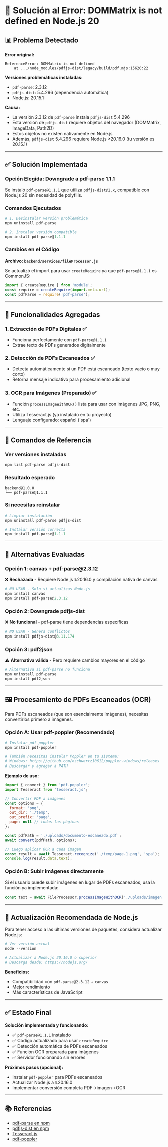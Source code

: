 # 🔧 Solución al Error: DOMMatrix is not defined en Node.js 20

## 📊 Problema Detectado

**Error original:**
```
ReferenceError: DOMMatrix is not defined
    at .../node_modules/pdfjs-dist/legacy/build/pdf.mjs:15620:22
```

**Versiones problemáticas instaladas:**
- `pdf-parse`: 2.3.12
- `pdfjs-dist`: 5.4.296 (dependencia automática)
- Node.js: 20.15.1

**Causa:** 
- La versión 2.3.12 de `pdf-parse` instala `pdfjs-dist` 5.4.296
- Esta versión de `pdfjs-dist` requiere objetos del navegador (DOMMatrix, ImageData, Path2D)
- Estos objetos no existen nativamente en Node.js
- Además, `pdfjs-dist` 5.4.296 requiere Node.js ≥20.16.0 (tu versión es 20.15.1)

---

## ✅ Solución Implementada

### Opción Elegida: Downgrade a pdf-parse 1.1.1

Se instaló `pdf-parse@1.1.1` que utiliza `pdfjs-dist@2.x`, compatible con Node.js 20 sin necesidad de polyfills.

### Comandos Ejecutados

```powershell
# 1. Desinstalar versión problemática
npm uninstall pdf-parse

# 2. Instalar versión compatible
npm install pdf-parse@1.1.1
```

### Cambios en el Código

**Archivo: `backend/services/fileProcessor.js`**

Se actualizó el import para usar `createRequire` ya que `pdf-parse@1.1.1` es CommonJS:

```javascript
import { createRequire } from 'module';
const require = createRequire(import.meta.url);
const pdfParse = require('pdf-parse');
```

---

## 🎯 Funcionalidades Agregadas

### 1. Extracción de PDFs Digitales ✅
- Funciona perfectamente con `pdf-parse@1.1.1`
- Extrae texto de PDFs generados digitalmente

### 2. Detección de PDFs Escaneados ✅
- Detecta automáticamente si un PDF está escaneado (texto vacío o muy corto)
- Retorna mensaje indicativo para procesamiento adicional

### 3. OCR para Imágenes (Preparado) ✅
- Función `processImageWithOCR()` lista para usar con imágenes JPG, PNG, etc.
- Utiliza Tesseract.js (ya instalado en tu proyecto)
- Lenguaje configurado: español ('spa')

---

## 📝 Comandos de Referencia

### Ver versiones instaladas
```powershell
npm list pdf-parse pdfjs-dist
```

### Resultado esperado
```
backend@1.0.0
└── pdf-parse@1.1.1
```

### Si necesitas reinstalar
```powershell
# Limpiar instalación
npm uninstall pdf-parse pdfjs-dist

# Instalar versión correcta
npm install pdf-parse@1.1.1
```

---

## 🔄 Alternativas Evaluadas

### Opción 1: canvas + pdf-parse@2.3.12
❌ **Rechazada** - Requiere Node.js ≥20.16.0 y compilación nativa de canvas

```powershell
# NO USAR - Solo si actualizas Node.js
npm install canvas
npm install pdf-parse@2.3.12
```

### Opción 2: Downgrade pdfjs-dist
❌ **No funcional** - pdf-parse tiene dependencias específicas

```powershell
# NO USAR - Genera conflictos
npm install pdfjs-dist@3.11.174
```

### Opción 3: pdf2json
⚠️ **Alternativa válida** - Pero requiere cambios mayores en el código

```powershell
# Alternativa si pdf-parse no funciona
npm uninstall pdf-parse
npm install pdf2json
```

---

## 🖼️ Procesamiento de PDFs Escaneados (OCR)

Para PDFs escaneados (que son esencialmente imágenes), necesitas convertirlos primero a imágenes.

### Opción A: Usar pdf-poppler (Recomendado)

```powershell
# Instalar pdf-poppler
npm install pdf-poppler

# También necesitas instalar Poppler en tu sistema:
# Windows: https://github.com/oschwartz10612/poppler-windows/releases
# Descargar y agregar a PATH
```

**Ejemplo de uso:**
```javascript
import { convert } from 'pdf-poppler';
import Tesseract from 'tesseract.js';

// Convertir PDF a imágenes
const options = {
  format: 'png',
  out_dir: './temp',
  out_prefix: 'page',
  page: null // todas las páginas
};

const pdfPath = './uploads/documento-escaneado.pdf';
await convert(pdfPath, options);

// Luego aplicar OCR a cada imagen
const result = await Tesseract.recognize('./temp/page-1.png', 'spa');
console.log(result.data.text);
```

### Opción B: Subir imágenes directamente

Si el usuario puede subir imágenes en lugar de PDFs escaneados, usa la función ya implementada:

```javascript
const text = await FileProcessor.processImageWithOCR('./uploads/imagen.jpg');
```

---

## 🚀 Actualización Recomendada de Node.js

Para tener acceso a las últimas versiones de paquetes, considera actualizar Node.js:

```powershell
# Ver versión actual
node --version

# Actualizar a Node.js 20.16.0 o superior
# Descarga desde: https://nodejs.org/
```

**Beneficios:**
- Compatibilidad con `pdf-parse@2.3.12` + `canvas`
- Mejor rendimiento
- Más características de JavaScript

---

## ✅ Estado Final

**Solución implementada y funcionando:**
- ✅ `pdf-parse@1.1.1` instalado
- ✅ Código actualizado para usar `createRequire`
- ✅ Detección automática de PDFs escaneados
- ✅ Función OCR preparada para imágenes
- ✅ Servidor funcionando sin errores

**Próximos pasos (opcional):**
- Instalar `pdf-poppler` para PDFs escaneados
- Actualizar Node.js a ≥20.16.0
- Implementar conversión completa PDF→imagen→OCR

---

## 📚 Referencias

- [pdf-parse en npm](https://www.npmjs.com/package/pdf-parse)
- [pdfjs-dist en npm](https://www.npmjs.com/package/pdfjs-dist)
- [Tesseract.js](https://tesseract.projectnaptha.com/)
- [pdf-poppler](https://www.npmjs.com/package/pdf-poppler)

